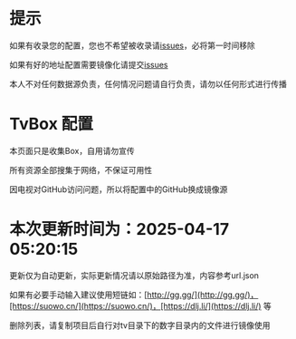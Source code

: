# 提示

如果有收录您的配置，您也不希望被收录请[issues](https://github.com/hl128k/tvbox/issues)，必将第一时间移除

如果有好的地址配置需要镜像化请提交[issues](https://github.com/hl128k/tvbox/issues)

本人不对任何数据源负责，任何情况问题请自行负责，请勿以任何形式进行传播

# TvBox 配置

本页面只是收集Box，自用请勿宣传

所有资源全部搜集于网络，不保证可用性

因电视对GitHub访问问题，所以将配置中的GitHub换成镜像源

本次更新时间为：2025-04-17 05:20:15
=========
更新仅为自动更新，实际更新情况请以原始路径为准，内容参考url.json

如果有必要手动输入建议使用短链如：[http://gg.gg/](http://gg.gg/)，[https://suowo.cn/](https://suowo.cn/)，[https://dlj.li/](https://dlj.li/) 等

删除列表，请复制项目后自行对tv目录下的数字目录内的文件进行镜像使用

